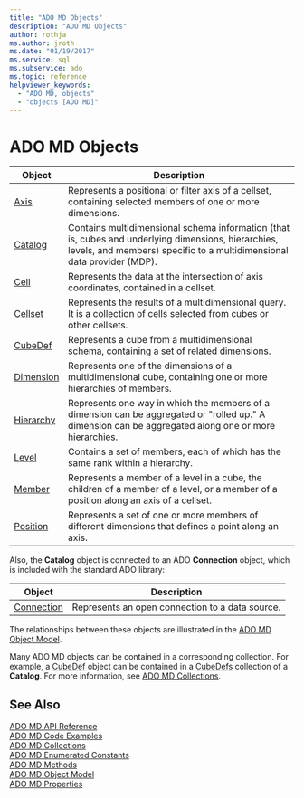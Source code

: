 ```yaml
---
title: "ADO MD Objects"
description: "ADO MD Objects"
author: rothja
ms.author: jroth
ms.date: "01/19/2017"
ms.service: sql
ms.subservice: ado
ms.topic: reference
helpviewer_keywords:
  - "ADO MD, objects"
  - "objects [ADO MD]"
---
```

# ADO MD Objects

|Object|Description|  
|-|-|  
|[Axis](./axis-object-ado-md.md)|Represents a positional or filter axis of a cellset, containing selected members of one or more dimensions.|  
|[Catalog](./catalog-object-ado-md.md)|Contains multidimensional schema information (that is, cubes and underlying dimensions, hierarchies, levels, and members) specific to a multidimensional data provider (MDP).|  
|[Cell](./cell-object-ado-md.md)|Represents the data at the intersection of axis coordinates, contained in a cellset.|  
|[Cellset](./cellset-object-ado-md.md)|Represents the results of a multidimensional query. It is a collection of cells selected from cubes or other cellsets.|  
|[CubeDef](./cubedef-object-ado-md.md)|Represents a cube from a multidimensional schema, containing a set of related dimensions.|  
|[Dimension](./dimension-object-ado-md.md)|Represents one of the dimensions of a multidimensional cube, containing one or more hierarchies of members.|  
|[Hierarchy](./hierarchy-object-ado-md.md)|Represents one way in which the members of a dimension can be aggregated or "rolled up." A dimension can be aggregated along one or more hierarchies.|  
|[Level](./level-object-ado-md.md)|Contains a set of members, each of which has the same rank within a hierarchy.|  
|[Member](./member-object-ado-md.md)|Represents a member of a level in a cube, the children of a member of a level, or a member of a position along an axis of a cellset.|  
|[Position](./position-object-ado-md.md)|Represents a set of one or more members of different dimensions that defines a point along an axis.|  
  
 Also, the **Catalog** object is connected to an ADO **Connection** object, which is included with the standard ADO library:  
  
|Object|Description|  
|------------|-----------------|  
|[Connection](../ado-api/connection-object-ado.md)|Represents an open connection to a data source.|  
  
 The relationships between these objects are illustrated in the [ADO MD Object Model](./ado-md-object-model.md).  
  
 Many ADO MD objects can be contained in a corresponding collection. For example, a [CubeDef](./cubedef-object-ado-md.md) object can be contained in a [CubeDefs](./cubedefs-collection-ado-md.md) collection of a **Catalog**. For more information, see [ADO MD Collections](./ado-md-collections.md).  
  
## See Also  
 [ADO MD API Reference](./ado-md-object-model.md)   
 [ADO MD Code Examples](./ado-md-code-examples.md)   
 [ADO MD Collections](./ado-md-collections.md)   
 [ADO MD Enumerated Constants](./ado-md-enumerated-constants.md)   
 [ADO MD Methods](./ado-md-methods.md)   
 [ADO MD Object Model](./ado-md-object-model.md)   
 [ADO MD Properties](./ado-md-properties.md)